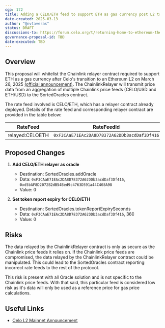 ```yaml
---
cgp: 172
title: Adding a CELO/ETH feed to support ETH as gas currency post L2 transition
date-created: 2025-03-13
author: "@nvtaveras"
status: DRAFT
discussions-to: https://forum.celo.org/t/returning-home-to-ethereum-the-launch-of-celo-l2-mainnet/10466
governance-proposal-id: TBD
date-executed: TBD
---
```


## Overview

This proposal will whitelist the Chainlink relayer contract required to support ETH as a gas currency after Celo's transition to an Ethereum L2 on March 26, 2025 [(official announcement)](https://forum.celo.org/t/returning-home-to-ethereum-the-launch-of-celo-l2-mainnet/10466). The ChainlinkRelayer will transmit price data from an aggregation of multiple Chainlink price feeds (CELO/USD and ETH/USD) to the SortedOracles contract.

The rate feed involved is CELO/ETH, which has a relayer contract already deployed. Details of the rate feed and corresponding relayer contract are provided in the table below:

| RateFeed        | RateFeedId                                   | Relayer Contract                                                                                                     |
| --------------- | -------------------------------------------- | -------------------------------------------------------------------------------------------------------------------- |
| relayed:CELOETH | `0xF3CAaE71EAc2DA8D78372A62DDb3acdDaf3Df416` | [0xd5bAF8D2072B2dB54Bed9c4763D591a44C408A98](https://celoscan.io/address/0xd5bAF8D2072B2dB54Bed9c4763D591a44C408A98) |

## Proposed Changes

1. **Add CELO/ETH relayer as oracle**

   - Destination: SortedOracles.addOracle
   - Data: `0xF3CAaE71EAc2DA8D78372A62DDb3acdDaf3Df416`, `0xd5bAF8D2072B2dB54Bed9c4763D591a44C408A98`
   - Value: 0

2. **Set token report expiry for CELO/ETH**

   - Destination: SortedOracles.tokenReportExpirySeconds
   - Data: `0xF3CAaE71EAc2DA8D78372A62DDb3acdDaf3Df416`, 360
   - Value: 0

## Risks

The data relayed by the ChainlinkRelayer contract is only as secure as the Chainlink price feeds it relies on. If the Chainlink price feeds are compromised, the data relayed by the ChainlinkRelayer contract could be manipulated. This could lead to the SortedOracles contract reporting incorrect rate feeds to the rest of the protocol.

This risk is present with all Oracle solution and is not specific to the Chainlink price feeds. With that said, this particular feed is considered low risk as it's data will only be used as a reference price for gas price calculations.

## Useful Links

- [Celo L2 Mainnet Announcement](https://forum.celo.org/t/returning-home-to-ethereum-the-launch-of-celo-l2-mainnet/10466)
